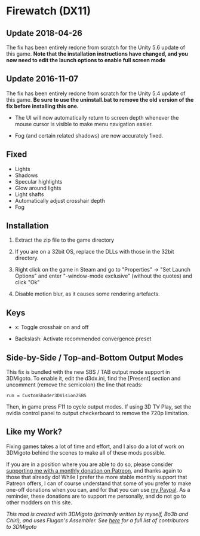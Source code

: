 Firewatch (DX11)
================

Update 2018-04-26
-----------------
The fix has been entirely redone from scratch for the Unity 5.6 update of this
game. **Note that the installation instructions have changed, and you now need
to edit the launch options to enable full screen mode**

Update 2016-11-07
-----------------
The fix has been entirely redone from scratch for the Unity 5.4 update of this
game. **Be sure to use the uninstall.bat to remove the old version of the fix
before installing this one.**

- The UI will now automatically return to screen depth whenever the mouse
  cursor is visible to make menu navigation easier.

- Fog (and certain related shadows) are now accurately fixed.

Fixed
-----
- Lights
- Shadows
- Specular highlights
- Glow around lights
- Light shafts
- Automatically adjust crosshair depth
- Fog

Installation
------------
1. Extract the zip file to the game directory

2. If you are on a 32bit OS, replace the DLLs with those in the 32bit
   directory.

3. Right click on the game in Steam and go to "Properties" -> "Set Launch
   Options" and enter "-window-mode exclusive" (without the quotes) and click
   "Ok"

4. Disable motion blur, as it causes some rendering artefacts.

Keys
----
- x: Toggle crosshair on and off

- Backslash: Activate recommended convergence preset

Side-by-Side / Top-and-Bottom Output Modes
------------------------------------------
This fix is bundled with the new SBS / TAB output mode support in 3DMigoto. To
enable it, edit the d3dx.ini, find the [Present] section and uncomment (remove
the semicolon) the line that reads:

    run = CustomShader3DVision2SBS

Then, in game press F11 to cycle output modes. If using 3D TV Play, set the
nvidia control panel to output checkerboard to remove the 720p limitation.

Like my Work?
-------------
Fixing games takes a lot of time and effort, and I also do a lot of work on
3DMigoto behind the scenes to make all of these mods possible.

If you are in a position where you are able to do so, please consider
[supporting me with a monthly donation on Patreon][1], and thanks again to
those that already do! While I prefer the more stable monthly support that
Patreon offers, I can of course understand that some of you prefer to make
one-off donations when you can, and for that you can use [my Paypal][2]. As a
reminder, these donations are to support me personally, and do not go to other
modders on this site.

[1]: https://www.patreon.com/DarkStarSword
[2]: https://www.paypal.me/DarkStarSword

_This mod is created with 3DMigoto (primarily written by myself, Bo3b and
Chiri), and uses Flugan's Assembler. See [here][3] for a full list of
contributors to 3DMigoto_

[3]: https://darkstarsword.net/3Dmigoto-stats/authors.html
